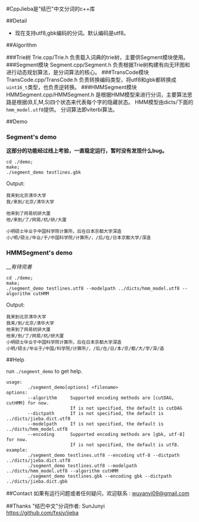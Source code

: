 #CppJieba是"结巴"中文分词的c++库

##Detail
* 现在支持utf8,gbk编码的分词。默认编码是utf8。  

##Algorithm

###Trie树
Trie.cpp/Trie.h 负责载入词典的trie树，主要供Segment模块使用。
###Segment模块
Segment.cpp/Segment.h 
负责根据Trie树构建有向无环图和进行动态规划算法，是分词算法的核心。
###TransCode模块
TransCode.cpp/TransCode.h 负责转换编码类型，将utf8和gbk都转换成`uint16_t`类型，也负责逆转换。
###HMMSegment模块
HMMSegment.cpp/HMMSegment.h
是根据HMM模型来进行分词，主要算法思路是根据(B,E,M,S)四个状态来代表每个字的隐藏状态。
HMM模型由dicts/下面的`hmm_model.utf8`提供。
分词算法即viterbi算法。

##Demo

### Segment's demo

__这部分的功能经过线上考验，一直稳定运行，暂时没有发现什么bug。__

```
cd ./demo;
make;
./segment_demo testlines.gbk
```

Output:
```
我来到北京清华大学
我/来到/北京/清华大学

他来到了网易杭研大厦
他/来到/了/网易/杭/研/大厦

小明硕士毕业于中国科学院计算所，后在日本京都大学深造
小/明/硕士/毕业/于/中国科学院/计算所/，/后/在/日本京都大学/深造
```

### HMMSegment's demo

___有待完善_

```
cd ./demo;
make;
./segment_demo testlines.utf8 --modelpath ../dicts/hmm_model.utf8 --algorithm cutHMM
```

Output:
```
我来到北京清华大学
我来/到/北京/清华大学
他来到了网易杭研大厦
他来/到/了/网易/杭/研大厦
小明硕士毕业于中国科学院计算所，后在日本京都大学深造
小明/硕士/毕业于/中国/科学院/计算所/，/后/在/日/本/京/都/大/学/深/造
```

##Help

run `./segment_demo` to get help.

```
usage:
        ./segment_demo[options] <filename>
options:
        --algorithm     Supported encoding methods are [cutDAG, cutHMM] for now.
                        If is not specified, the default is cutDAG
        --dictpath      If is not specified, the default is ../dicts/jieba.dict.utf8
        --modelpath     If is not specified, the default is ../dicts/hmm_model.utf8
        --encoding      Supported encoding methods are [gbk, utf-8] for now.
                        If is not specified, the default is utf8.
example:
        ./segment_demo testlines.utf8 --encoding utf-8 --dictpath ../dicts/jieba.dict.utf8
        ./segment_demo testlines.utf8 --modelpath ../dicts/hmm_model.utf8 --algorithm cutHMM
        ./segment_demo testlines.gbk --encoding gbk --dictpath ../dicts/jieba.dict.gbk

```

##Contact
如果有运行问题或者任何疑问，欢迎联系 : wuyanyi09@gmail.com

##Thanks
"结巴中文"分词作者: SunJunyi  
https://github.com/fxsjy/jieba


